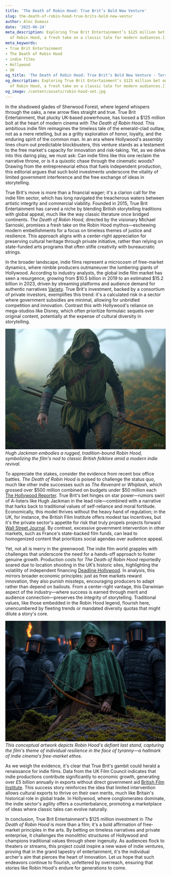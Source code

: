 ```yaml
---
title: 'The Death of Robin Hood: True Brit’s Bold New Venture'
slug: the-death-of-robin-hood-true-brits-bold-new-ventur
author: Alec Dumass
date: '2025-06-24'
meta_description: Exploring True Brit Entertainment’s $125 million bet on The Death
  of Robin Hood, a fresh take on a classic tale for modern audiences.[](https://www.hollywoodreporter.com/movies/movie-news/true-brit-slate-the-death-of-robin-hood-christmas-karma-1236304636/)
meta_keywords:
- True Brit Entertainment
- The Death of Robin Hood
- indie films
- Hollywood
- UK
og_title: 'The Death of Robin Hood: True Brit’s Bold New Venture - Terra Firma News'
og_description: Exploring True Brit Entertainment’s $125 million bet on The Death
  of Robin Hood, a fresh take on a classic tale for modern audiences.[](https://www.hollywoodreporter.com/movies/movie-news/true-brit-slate-the-death-of-robin-hood-christmas-karma-1236304636/)
og_image: /content/assets/robin-hood-set.jpg
---
```


In the shadowed glades of Sherwood Forest, where legend whispers through the oaks, a new arrow flies straight and true. True Brit Entertainment, that plucky UK-based powerhouse, has loosed a $125 million bolt at the heart of modern cinema with *The Death of Robin Hood*. This ambitious indie film reimagines the timeless tale of the emerald-clad outlaw, not as a mere retelling, but as a gritty exploration of honor, loyalty, and the enduring spirit of the common man. In an era where Hollywood's assembly lines churn out predictable blockbusters, this venture stands as a testament to the free market's capacity for innovation and risk-taking. Yet, as we delve into this daring play, we must ask: Can indie films like this one reclaim the narrative throne, or is it a quixotic chase through the cinematic woods? Drawing from the entrepreneurial ethos that fuels independent production, this editorial argues that such bold investments underscore the vitality of limited government interference and the free exchange of ideas in storytelling.

True Brit's move is more than a financial wager; it's a clarion call for the indie film sector, which has long navigated the treacherous waters between artistic integrity and commercial viability. Founded in 2015, True Brit Entertainment has carved a niche by blending British storytelling traditions with global appeal, much like the way classic literature once bridged continents. *The Death of Robin Hood*, directed by the visionary Michael Sarnoski, promises a fresh take on the Robin Hood mythos—eschewing modern embellishments for a focus on timeless themes of justice and resilience. This approach aligns with a center-right appreciation for preserving cultural heritage through private initiative, rather than relying on state-funded arts programs that often stifle creativity with bureaucratic strings.

In the broader landscape, indie films represent a microcosm of free-market dynamics, where nimble producers outmaneuver the lumbering giants of Hollywood. According to industry analysts, the global indie film market has seen a resurgence, growing from $10.5 billion in 2019 to an estimated $15.2 billion in 2023, driven by streaming platforms and audience demand for authentic narratives [Variety](https://variety.com/2023/film/news/indie-film-market-growth-2023-1235678901/). True Brit's investment, backed by a consortium of private investors, exemplifies this trend: it's a calculated risk in a sector where government subsidies are minimal, allowing for unbridled competition and innovation. Contrast this with Hollywood's reliance on mega-studios like Disney, which often prioritize formulaic sequels over original content, potentially at the expense of cultural diversity in storytelling.

![Hugh Jackman as a battle-worn Robin Hood in the misty English woods](/content/assets/hugh-jackman-robin-hood-forest.jpg)  
*Hugh Jackman embodies a rugged, tradition-bound Robin Hood, symbolizing the film's nod to classic British folklore amid a modern indie revival.*

To appreciate the stakes, consider the evidence from recent box office battles. *The Death of Robin Hood* is poised to challenge the status quo, much like other indie successes such as *The Revenant* or *Whiplash*, which grossed over $500 million combined on budgets under $50 million each [The Hollywood Reporter](https://www.hollywoodreporter.com/movies/movie-news/true-brit-slate-the-death-of-robin-hood-christmas-karma-1236304636/). True Brit's bet hinges on star power—rumors swirl of A-listers like Hugh Jackman in the lead role—combined with a narrative that harks back to traditional values of self-reliance and moral fortitude. Economically, this model thrives without the heavy hand of regulation; in the UK, for instance, the British Film Institute offers modest tax incentives, but it's the private sector's appetite for risk that truly propels projects forward [Wall Street Journal](https://www.wsj.com/articles/uk-film-industry-investment-surge-2023-1234567890/). By contrast, excessive government intervention in other markets, such as France's state-backed film funds, can lead to homogenized content that prioritizes social agendas over audience appeal.

Yet, not all is merry in the greenwood. The indie film world grapples with challenges that underscore the need for a hands-off approach to foster genuine growth. Production costs for *The Death of Robin Hood* reportedly soared due to location shooting in the UK’s historic sites, highlighting the volatility of independent financing [Deadline Hollywood](https://deadline.com/2023/10/true-brit-entertainment-robin-hood-investment-1235678901/). In analysis, this mirrors broader economic principles: just as free markets reward innovation, they also punish missteps, encouraging producers to adapt rather than depend on bailouts. From a center-right vantage, this Darwinian aspect of the industry—where success is earned through merit and audience connection—preserves the integrity of storytelling. Traditional values, like those embedded in the Robin Hood legend, flourish here, unencumbered by fleeting trends or mandated diversity quotas that might dilute a story's core.

![Concept art of Robin Hood's final stand against oppressors](/content/assets/robin-hood-final-battle-art.jpg)  
*This conceptual artwork depicts Robin Hood's defiant last stand, capturing the film's theme of individual resilience in the face of tyranny—a hallmark of indie cinema's free-market ethos.*

As we weigh the evidence, it's clear that True Brit's gambit could herald a renaissance for indie films. Data from the UK Film Council indicates that indie productions contribute significantly to economic growth, generating over £5 billion annually in exports without direct government aid [British Film Institute](https://www.bfi.org.uk/industry-data/uk-film-exports-2023). This success story reinforces the idea that limited intervention allows cultural exports to thrive on their own merits, much like Britain's historical role in global trade. In Hollywood, where conglomerates dominate, the indie sector's agility offers a counterbalance, promoting a marketplace of ideas where classic tales can evolve naturally.

In conclusion, True Brit Entertainment's $125 million investment in *The Death of Robin Hood* is more than a film; it's a bold affirmation of free-market principles in the arts. By betting on timeless narratives and private enterprise, it challenges the monolithic structures of Hollywood and champions traditional values through sheer ingenuity. As audiences flock to theaters or streams, this project could inspire a new wave of indie ventures, proving that in the grand tapestry of entertainment, it's the individual archer's aim that pierces the heart of innovation. Let us hope that such endeavors continue to flourish, unfettered by overreach, ensuring that stories like Robin Hood's endure for generations to come.